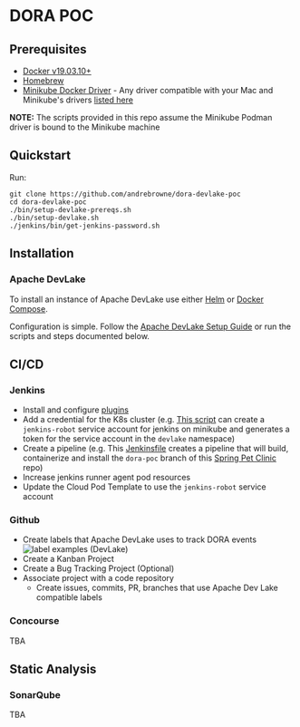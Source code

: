 # DORA POC

## Prerequisites

- [Docker v19.03.10+](https://docs.docker.com/get-docker)
- [Homebrew](https://brew.sh/)
- [Minikube Docker Driver](https://minikube.sigs.k8s.io/docs/drivers/) - Any driver compatible with your Mac and Minikube's drivers [listed here](https://minikube.sigs.k8s.io/docs/drivers/)

__NOTE:__ The scripts provided in this repo assume the Minikube Podman driver is bound to the Minikube machine

## Quickstart

Run:

```shell
git clone https://github.com/andrebrowne/dora-devlake-poc
cd dora-devlake-poc
./bin/setup-devlake-prereqs.sh
./bin/setup-devlake.sh
./jenkins/bin/get-jenkins-password.sh
```

## Installation

### Apache DevLake

To install an instance of Apache DevLake use either [Helm](https://devlake.apache.org/docs/GettingStarted/HelmSetup) or [Docker Compose](https://devlake.apache.org/docs/GettingStarted/DockerComposeSetup).

Configuration is simple. Follow the [Apache DevLake Setup Guide](https://devlake.apache.org/docs/Configuration/Tutorial) or run the scripts and steps documented below.

## CI/CD

### Jenkins

- Install and configure [plugins](jenkins/plugins.md)
- Add a credential for the K8s cluster (e.g. [This script](bin/create-cicd-service-account.sh) can create a `jenkins-robot` service account for jenkins on minikube and generates a token for the service account in the `devlake` namespace)
- Create a pipeline (e.g. This [Jenkinsfile](jenkins/Jenkinsfile) creates a pipeline that will build, containerize and install the `dora-poc` branch of this [Spring Pet Clinic](https://github.com/andrebrowne/spring-petclinic.git) repo)
- Increase jenkins runner agent pod resources
- Update the Cloud Pod Template to use the `jenkins-robot` service account

### Github

- Create labels that Apache DevLake uses to track DORA events ![label examples (DevLake)](https://devlake.apache.org/assets/images/github-set-transformation2-8a84153828bfed36f4089019c8059db9.png "Github Labels Setup Example")
- Create a Kanban Project
- Create a Bug Tracking Project (Optional)
- Associate project with a code repository
  - Create issues, commits, PR, branches that use Apache Dev Lake compatible labels

### Concourse

TBA

## Static Analysis

### SonarQube

TBA
